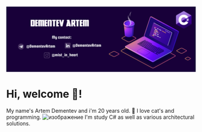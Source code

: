 ![DBschema](/photo/myLogo.png)

# Hi, welcome 👋!

My name's Artem Dementev and i'm 20 years old. 🦭
I love cat's and programming. ![изображение](https://user-images.githubusercontent.com/77296214/147274931-6d3e8fd4-0496-4783-9a37-2616fb86a082.png)
I'm study C# as well as various architectural solutions.
